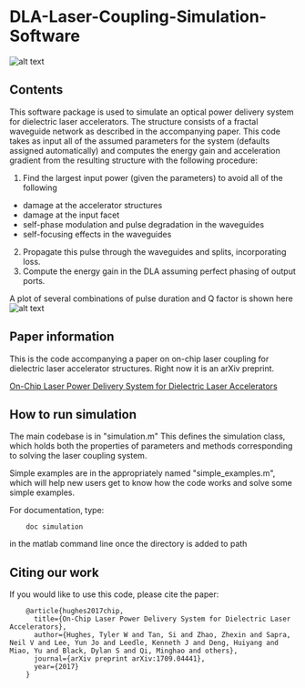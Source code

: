 # DLA-Laser-Coupling-Simulation-Software

![alt text](https://github.com/twhughes/DLA-Laser-Coupling-Simulation-Software/blob/master/images/structure.png 'test')

## Contents
This software package is used to simulate an optical power delivery system for dielectric laser accelerators.  The structure consists of a fractal waveguide network as described in the accompanying paper.  This code takes as input all of the assumed parameters for the system (defaults assigned automatically) and computes the energy gain and acceleration gradient from the resulting structure with the following procedure:
1. Find the largest input power (given the parameters) to avoid all of the following
- damage at the accelerator structures
- damage at the input facet
- self-phase modulation and pulse degradation in the waveguides
- self-focusing effects in the waveguides
2. Propagate this pulse through the waveguides and splits, incorporating loss.
3. Compute the energy gain in the DLA assuming perfect phasing of output ports.

A plot of several combinations of pulse duration and Q factor is shown here
![alt text](https://github.com/twhughes/DLA-Laser-Coupling-Simulation-Software/blob/master/images/results.png 'test')

## Paper information
This is the code accompanying a paper on on-chip laser coupling for dielectric laser accelerator structures.  Right now it is an arXiv preprint.

[On-Chip Laser Power Delivery System for Dielectric Laser Accelerators](https://arxiv.org/abs/1709.04441 "ArXiv preprint")

## How to run simulation
The main codebase is in "simulation.m"  This defines the simulation class, which holds both the properties of parameters and methods corresponding to solving the laser coupling system.

Simple examples are in the appropriately named "simple_examples.m", which will help new users get to know how the code works and solve some simple examples.

For documentation, type:

        doc simulation

in the matlab command line once the directory is added to path

## Citing our work

If you would like to use this code, please cite the paper:


        @article{hughes2017chip,
          title={On-Chip Laser Power Delivery System for Dielectric Laser Accelerators},
          author={Hughes, Tyler W and Tan, Si and Zhao, Zhexin and Sapra, Neil V and Lee, Yun Jo and Leedle, Kenneth J and Deng, Huiyang and Miao, Yu and Black, Dylan S and Qi, Minghao and others},
          journal={arXiv preprint arXiv:1709.04441},
          year={2017}
        }

